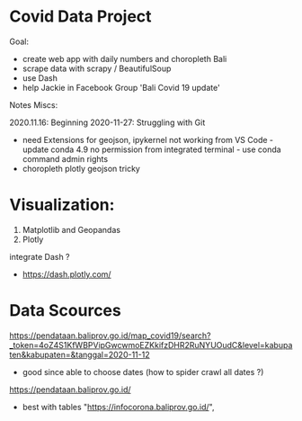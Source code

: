 
# Covid Data Project

Goal:

- create web app with daily numbers and choropleth Bali
- scrape data with scrapy / BeautifulSoup
- use Dash
- help Jackie in Facebook Group 'Bali Covid 19 update'

Notes Miscs:

2020.11.16: Beginning
2020-11-27: Struggling with Git
- need Extensions for geojson, ipykernel not working from VS Code - update conda 4.9 no permission from integrated terminal - use conda command admin rights
- choropleth plotly geojson tricky


# Visualization:

1. Matplotlib and Geopandas
2. Plotly

integrate Dash ?
- https://dash.plotly.com/

# Data Scources

https://pendataan.baliprov.go.id/map_covid19/search?_token=4oZ4S1KfWBPVipGwcwmoEZKkifzDHR2RuNYUOudC&level=kabupaten&kabupaten=&tanggal=2020-11-12

- good since able to choose dates (how to spider crawl all dates ?)

https://pendataan.baliprov.go.id/

- best with tables "https://infocorona.baliprov.go.id/",
